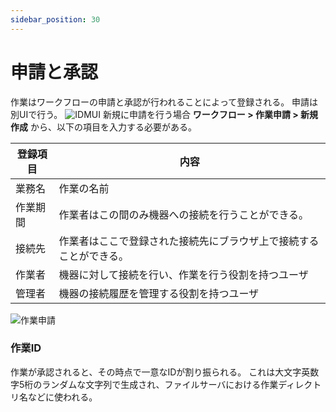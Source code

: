 ```yaml
---
sidebar_position: 30
---
```


# 申請と承認
作業はワークフローの申請と承認が行われることによって登録される。
申請は別UIで行う。
![IDMUI](/img/IDMUI.png)
新規に申請を行う場合 **ワークフロー > 作業申請 > 新規作成** から、以下の項目を入力する必要がある。

|登録項目 | 内容| 
| --- | ---|
| 業務名 | 作業の名前 |
| 作業期間 | 作業者はこの間のみ機器への接続を行うことができる。 |
| 接続先 | 作業者はここで登録された接続先にブラウザ上で接続することができる。|
| 作業者 | 機器に対して接続を行い、作業を行う役割を持つユーザ |
| 管理者 | 機器の接続履歴を管理する役割を持つユーザ |


![作業申請](/img/WorkApply.png)
### 作業ID
作業が承認されると、その時点で一意なIDが割り振られる。
これは大文字英数字5桁のランダムな文字列で生成され、ファイルサーバにおける作業ディレクトリ名などに使われる。